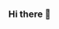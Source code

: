 ### Hi there 👋

<!--
**tong-xz/tong-xz** is a ✨ _special_ ✨ repository because its `README.md` (this file) appears on your GitHub profile.

Here are some ideas to get you started:

- 🔭 I’m currently working on ...
- 🌱 I’m currently learning ...
- 👯 I’m looking to collaborate on ...
- 🤔 I’m looking for help with ...
- 💬 Ask me about ...
- 📫 How to reach me: ...
- 😄 Pronouns: ...
- ⚡ Fun fact: ...
-->

<!--
<a href="https://github.com/anuraghazra/github-readme-stats">
  <img height=200 align="center" src="https://github-readme-stats.vercel.app/api?username=tong-xz&show_icons=true&theme=swift&count_private=true" />
</a>
<a href="https://github.com/anuraghazra/convoychat">
  <img height=200 align="center" src="https://github-readme-stats.vercel.app/api/top-langs/?username=tong-xz&theme=swift&layout=donut&langs_count=5&hide=html,CSS,makefile,jupyter%20notebook" />
</a>
-->
<!--
![亮色](https://raw.githubusercontent.com/tong-xz/tong-xz/output/github-contribution-grid-snake.svg)
-->


